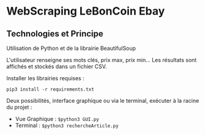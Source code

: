 # WebScraping LeBonCoin Ebay

## Technologies et Principe

Utilisation de Python et de la librairie BeautifulSoup

L'utilisateur renseigne ses mots clés, prix max, prix min... Les résultats sont affichés et stockés dans un fichier CSV.

Installer les librairies requises :

```pip3 install -r requirements.txt```

Deux possibilités, interface graphique ou via le terminal, exécuter à la racine du projet :

- Vue Graphique : ```$python3 GUI.py```
- Terminal : ```$python3 rechercheArticle.py```

